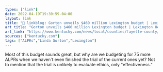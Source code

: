 ```yaml
---
types: ["link"]
date: 2022-04-19T19:30:59-04:00
layout: link
title: "🔗 linkblog: Gorton unveils $460 million Lexington budget | Lexington Herald Leader'"
art_title: "Gorton unveils $460 million Lexington budget | Lexington Herald Leader"
art_link: "https://www.kentucky.com/news/local/counties/fayette-county/article260389052.html"
sources: ["kentucky.com"]
tags: ["ALPRs","Linda Gorton","Lexington"]
---
```

Most of this budget sounds great, but why are we budgeting for 75 more ALPRs when we haven't even finished the trial of the current ones yet? Not to mention that the trial is unlikely to evaluate ethics, only "effectiveness."

